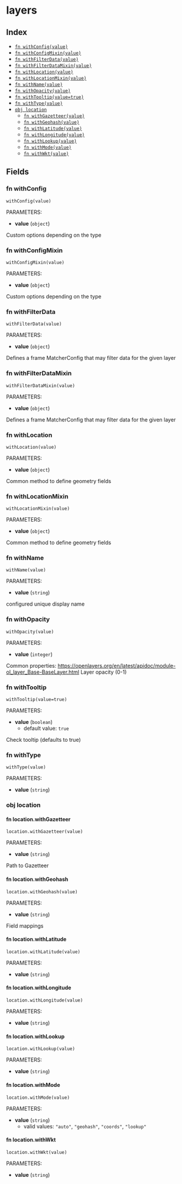 # layers



## Index

* [`fn withConfig(value)`](#fn-withconfig)
* [`fn withConfigMixin(value)`](#fn-withconfigmixin)
* [`fn withFilterData(value)`](#fn-withfilterdata)
* [`fn withFilterDataMixin(value)`](#fn-withfilterdatamixin)
* [`fn withLocation(value)`](#fn-withlocation)
* [`fn withLocationMixin(value)`](#fn-withlocationmixin)
* [`fn withName(value)`](#fn-withname)
* [`fn withOpacity(value)`](#fn-withopacity)
* [`fn withTooltip(value=true)`](#fn-withtooltip)
* [`fn withType(value)`](#fn-withtype)
* [`obj location`](#obj-location)
  * [`fn withGazetteer(value)`](#fn-locationwithgazetteer)
  * [`fn withGeohash(value)`](#fn-locationwithgeohash)
  * [`fn withLatitude(value)`](#fn-locationwithlatitude)
  * [`fn withLongitude(value)`](#fn-locationwithlongitude)
  * [`fn withLookup(value)`](#fn-locationwithlookup)
  * [`fn withMode(value)`](#fn-locationwithmode)
  * [`fn withWkt(value)`](#fn-locationwithwkt)

## Fields

### fn withConfig

```jsonnet
withConfig(value)
```

PARAMETERS:

* **value** (`object`)

Custom options depending on the type
### fn withConfigMixin

```jsonnet
withConfigMixin(value)
```

PARAMETERS:

* **value** (`object`)

Custom options depending on the type
### fn withFilterData

```jsonnet
withFilterData(value)
```

PARAMETERS:

* **value** (`object`)

Defines a frame MatcherConfig that may filter data for the given layer
### fn withFilterDataMixin

```jsonnet
withFilterDataMixin(value)
```

PARAMETERS:

* **value** (`object`)

Defines a frame MatcherConfig that may filter data for the given layer
### fn withLocation

```jsonnet
withLocation(value)
```

PARAMETERS:

* **value** (`object`)

Common method to define geometry fields
### fn withLocationMixin

```jsonnet
withLocationMixin(value)
```

PARAMETERS:

* **value** (`object`)

Common method to define geometry fields
### fn withName

```jsonnet
withName(value)
```

PARAMETERS:

* **value** (`string`)

configured unique display name
### fn withOpacity

```jsonnet
withOpacity(value)
```

PARAMETERS:

* **value** (`integer`)

Common properties:
https://openlayers.org/en/latest/apidoc/module-ol_layer_Base-BaseLayer.html
Layer opacity (0-1)
### fn withTooltip

```jsonnet
withTooltip(value=true)
```

PARAMETERS:

* **value** (`boolean`)
   - default value: `true`

Check tooltip (defaults to true)
### fn withType

```jsonnet
withType(value)
```

PARAMETERS:

* **value** (`string`)


### obj location


#### fn location.withGazetteer

```jsonnet
location.withGazetteer(value)
```

PARAMETERS:

* **value** (`string`)

Path to Gazetteer
#### fn location.withGeohash

```jsonnet
location.withGeohash(value)
```

PARAMETERS:

* **value** (`string`)

Field mappings
#### fn location.withLatitude

```jsonnet
location.withLatitude(value)
```

PARAMETERS:

* **value** (`string`)


#### fn location.withLongitude

```jsonnet
location.withLongitude(value)
```

PARAMETERS:

* **value** (`string`)


#### fn location.withLookup

```jsonnet
location.withLookup(value)
```

PARAMETERS:

* **value** (`string`)


#### fn location.withMode

```jsonnet
location.withMode(value)
```

PARAMETERS:

* **value** (`string`)
   - valid values: `"auto"`, `"geohash"`, `"coords"`, `"lookup"`


#### fn location.withWkt

```jsonnet
location.withWkt(value)
```

PARAMETERS:

* **value** (`string`)

